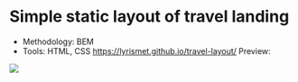 # Simple static layout of travel landing
* Methodology: BEM
* Tools: HTML, CSS
https://lyrismet.github.io/travel-layout/
Preview:
<img src="img/screenshot.png">
